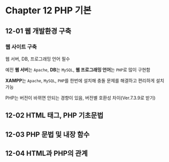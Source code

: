 # Chapter 12 PHP 기본

## 12-01 웹 개발환경 구축

### 웹 사이트 구축

웹 서버, DB, 프로그래밍 언어 필수

예전 **웹 서버**는 `Apache`, **DB**는 `MySQL`, **웹 프로그래밍 언어**는 `PHP`로 많이 구현함

**XAMPP**는 `Apache`, `MySQL`, `PHP`를 한번에 설치해 충돌 문제를 해결하고 편리하게 설치 가능

PHP는 버전이 바뀌면 안되는 경향이 있음, 버전별 호환성 차이(Ver.7.3.9로 받기)

## 12-02 HTML 태그, PHP 기초문법

## 12-03 PHP 문법 및 내장 함수

## 12-04 HTML과 PHP의 관계
